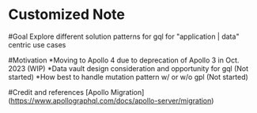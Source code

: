 # Customized Note
#Goal
Explore different solution patterns for gql for "application | data" centric use cases

#Motivation
*Moving to Apollo 4 due to deprecation of Apollo 3 in Oct. 2023 (WIP)
*Data vault design consideration and opportunity for gql (Not started)
*How best to handle mutation pattern w/ or w/o gpl (Not started)

#Credit and references
[Apollo Migration] (https://www.apollographql.com/docs/apollo-server/migration)
